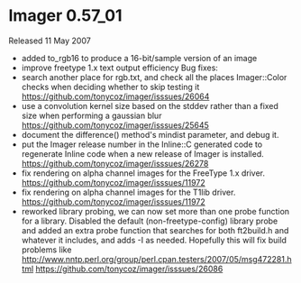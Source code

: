 # Imager 0.57_01

Released 11 May 2007

- added to_rgb16 to produce a 16-bit/sample version of an image 
- improve freetype 1.x text output efficiency Bug fixes: 
- search another place for rgb.txt, and check all the places Imager::Color checks when deciding whether to skip testing it https://github.com/tonycoz/imager/isssues/26064 
- use a convolution kernel size based on the stddev rather than a fixed size when performing a gaussian blur https://github.com/tonycoz/imager/isssues/25645 
- document the difference() method's mindist parameter, and debug it. 
- put the Imager release number in the Inline::C generated code to regenerate Inline code when a new release of Imager is installed. https://github.com/tonycoz/imager/isssues/26278 
- fix rendering on alpha channel images for the FreeType 1.x driver. https://github.com/tonycoz/imager/isssues/11972 
- fix rendering on alpha channel images for the T1lib driver. https://github.com/tonycoz/imager/isssues/11972 
- reworked library probing, we can now set more than one probe function for a library. Disabled the default (non-freetype-config) library probe and added an extra probe function that searches for both ft2build.h and whatever it includes, and adds -I as needed. Hopefully this will fix build problems like http://www.nntp.perl.org/group/perl.cpan.testers/2007/05/msg472281.html https://github.com/tonycoz/imager/isssues/26086